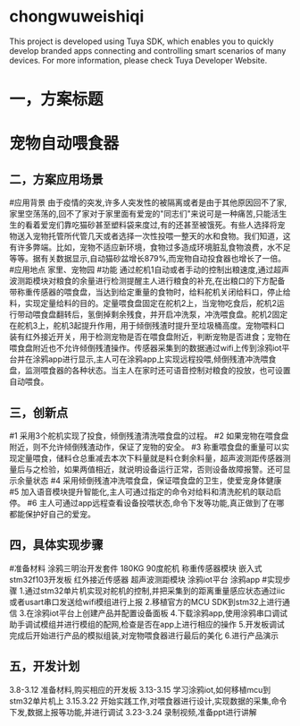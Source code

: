 # chongwuweishiqi
This project is developed using Tuya SDK, which enables you to quickly develop branded apps connecting and controlling smart scenarios of many devices.         For more information, please check Tuya Developer Website.

一，方案标题
==============
宠物自动喂食器
==
二，方案应用场景
--------
#应用背景
由于疫情的突发,许多人突发性的被隔离或者是由于其他原因回不了家,家里空荡荡的,回不了家对于家里面有爱宠的"同志们"来说可是一种痛苦,只能活生生的看着爱宠们靠吃猫砂甚至塑料袋来度过,有的还甚至被饿死。有些人选择将宠物送入宠物托管所代管几天或者选择一次性投喂一整天的水和食物。我们知道，这有许多弊端。比如，宠物不适应新环境，食物过多造成环境脏乱食物浪费，水不足等等。据有关数据显示,自动猫砂盆增长879%,而宠物自动投食器也增长了一倍。
#应用地点
家里、宠物园
#功能
通过舵机1自动或者手动的控制出粮速度,通过超声波测距模块对粮食的余量进行检测提醒主人进行粮食的补充,在出粮口的下方配备带称重传感器的喂食盘，当达到给定重量的食物时，给料舵机关闭给料口，停止给料，实现定量给料的目的。定量喂食盘固定在舵机2上，当宠物吃食后，舵机2运行带动喂食盘翻转后，氢倒掉剩余残食，并开启冲洗泵，冲洗喂食盘。舵机2固定在舵机3上，舵机3起提升作用，用于倾倒残渣时提升至垃圾桶高度。宠物喂料口装有红外接近开关，用于检测宠物是否在喂食盘附近，判断宠物是否进食；宠物在喂食盘附近也不允许倾倒残渣操作。传感器采集到的数据通过wifi上传到涂鸦iot平台并在涂鸦app进行显示,主人可在涂鸦app上实现远程投喂,倾倒残渣冲洗喂食盘，监测喂食器的各种状态。当主人在家时还可语音控制对粮食的投放，也可设置自动喂食。

三，创新点
---------
#1
采用3个舵机实现了投食，倾倒残渣清洗喂食盘的过程。
#2
如果宠物在喂食盘附近，则不允许倾倒残渣动作，保证了宠物的安全。
#3
称重喂食盘的重量可以实现定量喂食，储料仓总重减去本次下料量就是料仓剩余料量，超声波测距传感器测量后与之检验，如果两值相近，就说明设备运行正常，否则设备故障报警。还可显示余量状态
#4
采用倾倒残渣冲洗喂食盘，保证喂食盘的卫生，使爱宠身体健康
#5
加入语音模块提升智能化,主人可通过指定的命令对给料和清洗舵机的联动启停。
#6
主人可通过app远程查看设备投喂状态,命令下发等功能,真正做到了在哪都能保护好自己的爱宠。

四，具体实现步骤
-------------
#准备材料
涂鸦三明治开发套件
180KG 90度舵机
称重传感器模块
嵌入式stm32f103开发板
红外接近传感器
超声波测距模块
涂鸦iot平台
涂鸦app
#实现步骤
1.通过stm32单片机实现对舵机的控制,并把采集到的距离重量感应状态通过iic或者usart串口发送给wifi模组进行上报
2.移植官方的MCU SDK到stm32上进行通信
3.在涂鸦iot平台上创建产品并配置设备面板
4.下载涂鸦app,使用涂鸦串口调试助手调试模组并进行模组的配网,检查是否在app上进行相应的操作
5.开发板调试完成后开始进行产品的模拟组装,对宠物喂食器进行最后的美化
6.进行产品演示

五，开发计划
------------------
3.8-3.12 准备材料,购买相应的开发板
3.13-3.15 学习涂鸦iot,如何移植mcu到stm32单片机上
3.15.3.22 开始实践工作,对喂食器进行设计,实现数据的采集,命令下发,数据上报等功能,并进行调试
3.23-3.24 录制视频,准备ppt进行讲解
